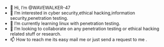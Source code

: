 - 👋 Hi, I’m @WAVEWALKER-47
- 👀 I’m interested in cyber security,ethical hacking,information security,penetration testing.
- 🌱 I’m currently learning linux with penetration testing.
- 💞️ I’m looking to collaborate on any penetration testing or ethical hacking related stuff or research.
- 📫 How to reach me its easy mail me or just send a request to me .

<!---
WAVEWALKER-47/WAVEWALKER-47 is a ✨ special ✨ repository because its `README.md` (this file) appears on your GitHub profile.
You can click the Preview link to take a look at your changes.
--->

